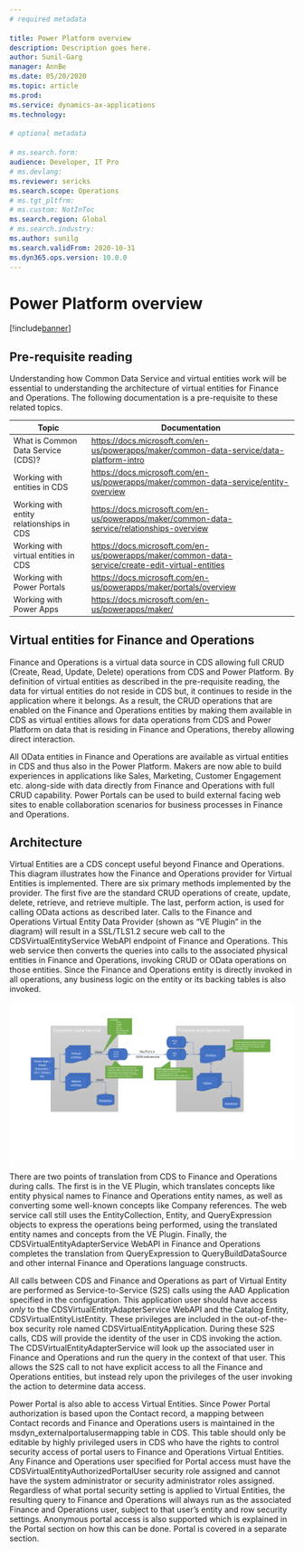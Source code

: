 ```yaml
---
# required metadata

title: Power Platform overview
description: Description goes here.
author: Sunil-Garg
manager: AnnBe
ms.date: 05/20/2020
ms.topic: article
ms.prod:
ms.service: dynamics-ax-applications
ms.technology: 

# optional metadata

# ms.search.form:
audience: Developer, IT Pro
# ms.devlang: 
ms.reviewer: sericks
ms.search.scope: Operations
# ms.tgt_pltfrm: 
# ms.custom: NotInToc
ms.search.region: Global
# ms.search.industry:
ms.author: sunilg
ms.search.validFrom: 2020-10-31
ms.dyn365.ops.version: 10.0.0
---
```


# Power Platform overview

[!include[banner](../includes/banner.md)]


Pre-requisite reading
---------------------

Understanding how Common Data Service and virtual entities work will be essential to understanding the architecture of virtual entities for Finance and Operations. The following documentation is a pre-requisite to these related topics.

| Topic                                    | Documentation                                                                                       |
|------------------------------------------|-----------------------------------------------------------------------------------------------------|
| What is Common Data Service (CDS)?       | <https://docs.microsoft.com/en-us/powerapps/maker/common-data-service/data-platform-intro>          |
| Working with entities in CDS             | <https://docs.microsoft.com/en-us/powerapps/maker/common-data-service/entity-overview>              |
| Working with entity relationships in CDS | <https://docs.microsoft.com/en-us/powerapps/maker/common-data-service/relationships-overview>       |
| Working with virtual entities in CDS     | <https://docs.microsoft.com/en-us/powerapps/maker/common-data-service/create-edit-virtual-entities> |
| Working with Power Portals               | <https://docs.microsoft.com/en-us/powerapps/maker/portals/overview>                                 |
| Working with Power Apps                  | <https://docs.microsoft.com/en-us/powerapps/maker/>                                                 |

Virtual entities for Finance and Operations
-------------------------------------------

Finance and Operations is a virtual data source in CDS allowing full CRUD (Create, Read, Update, Delete) operations from CDS and Power Platform. By definition of virtual entities as described in the pre-requisite reading, the data for virtual entities do not reside in CDS but, it continues to reside in the application where it belongs. As a result, the CRUD operations that are enabled on the Finance and Operations entities by making them available in CDS as virtual entities allows for data operations from CDS and Power Platform on
data that is residing in Finance and Operations, thereby allowing direct interaction.

All OData entities in Finance and Operations are available as virtual entities in CDS and thus also in the Power Platform. Makers are now able to build experiences in applications like Sales, Marketing, Customer Engagement etc. along-side with data directly from Finance and Operations with full CRUD capability. Power Portals can be used to build external facing web sites to
enable collaboration scenarios for business processes in Finance and Operations.

Architecture
------------

Virtual Entities are a CDS concept useful beyond Finance and Operations. This diagram illustrates how the Finance and Operations provider for Virtual Entities is implemented. There are six primary methods implemented by the provider. The first five are the standard CRUD operations of create, update, delete, retrieve, and retrieve multiple. The last, perform action, is used for calling OData actions as described later. Calls to the Finance and Operations Virtual Entity Data Provider (shown as “VE Plugin” in the diagram) will result in a SSL/TLS1.2 secure web call to the CDSVirtualEntityService WebAPI endpoint of Finance and Operations. This web service then converts the queries into calls to the associated physical entities in Finance and Operations, invoking CRUD or OData operations on those entities. Since the Finance and Operations entity is directly invoked in all operations, any business logic on the entity or its
backing tables is also invoked.

[![Architecture](../media/fovearchitecture.png)](../media/fovearchitecture.png)

There are two points of translation from CDS to Finance and Operations during calls. The first is in the VE Plugin, which translates concepts like entity physical names to Finance and Operations entity names, as well as converting some well-known concepts like Company references. The web service call still uses the EntityCollection, Entity, and QueryExpression objects to express the operations being performed, using the translated entity names and concepts from the VE Plugin. Finally, the CDSVirtualEntityAdapterService WebAPI in Finance and Operations completes the translation from QueryExpression to QueryBuildDataSource and other internal Finance and Operations language constructs.

All calls between CDS and Finance and Operations as part of Virtual Entity are performed as Service-to-Service (S2S) calls using the AAD Application specified in the configuration. This application user should have access *only* to the CDSVirtualEntityAdapterService WebAPI and the Catalog Entity, CDSVirtualEntityListEntity. These privileges are included in the out-of-the-box security role named CDSVirtualEntityApplication. During these S2S calls, CDS will provide the identity of the user in CDS invoking the action. The
CDSVirtualEntityAdapterService will look up the associated user in Finance and Operations and run the query in the context of that user. This allows the S2S call to not have explicit access to all the Finance and Operations entities, but instead rely upon the privileges of the user invoking the action to determine data access.

Power Portal is also able to access Virtual Entities. Since Power Portal authorization is based upon the Contact record, a mapping between Contact records and Finance and Operations users is maintained in the msdyn_externalportalusermapping table in CDS. This table should only be editable by highly privileged users in CDS who have the rights to control security access of portal users to Finance and Operations Virtual Entities. Any Finance and Operations user specified for Portal access must have the CDSVirtualEntityAuthorizedPortalUser security role assigned and cannot have the system administrator or security administrator roles assigned. Regardless of what portal security setting is applied to Virtual Entities, the resulting query to Finance and Operations will always run as the associated Finance and Operations user, subject to that user’s entity and row security settings. Anonymous portal access is also supported which is explained in the Portal section on how this can be done. Portal is covered in a separate section.
